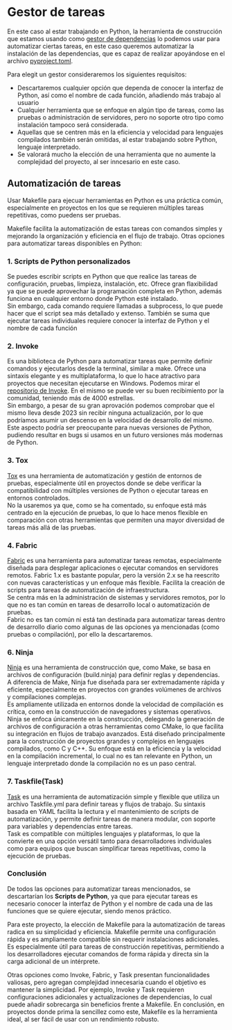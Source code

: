 # Gestor de tareas
En este caso al estar trabajando en Python, la herramienta de construcción que estamos usando como [gestor de dependencias](./gestor_dependencias.md) lo podemos usar para automatizar ciertas tareas, en este caso queremos automatizar la instalación de las dependencias, que es capaz de realizar apoyándose en el archivo [pyproject.toml](../pyproject.toml). 

Para elegit un gestor consideraremos los siguientes requisitos:
* Descartaremos cualquier opción que dependa de conocer la interfaz de Python, así como el nombre de cada función, añadiendo más trabajo al usuario
* Cualquier herramienta que se enfoque en algún tipo de tareas, como las pruebas o administración de servidores, pero no soporte otro tipo como instalación tampoco será considerada.
* Aquellas que se centren más en la eficiencia y velocidad para lenguajes compilados también serán omitidas, al estar trabajando sobre Python, lenguaje interpretado.
* Se valorará mucho la elección de una herramienta que no aumente la complejidad del proyecto, al ser inncesario en este caso.

## Automatización de tareas
Usar Makefile para ejecuar herramientas en Python es una práctica común, especialmente en proyectos en los que se requieren múltiples tareas repetitivas, como puedens ser pruebas. 

Makefile facilita la automatización de estas tareas con comandos simples y mejorando la organización y eficiencia en el flujo de trabajo. Otras opciones para automatizar tareas disponibles en Python:
### 1. Scripts de Python personalizados
Se puedes escribir scripts en Python que que realice las tareas de configuración, pruebas, limpieza, instalación, etc. Ofrece gran flaxibilidad ya que se puede aprovechar la programación completa en Python, además funciona en cualquier entorno donde Python esté instalado.   
Sin embargo, cada comando requiere llamadas a subprocess, lo que puede hacer que el script sea más detallado y extenso. También se suma que ejecutar tareas individuales requiere conocer la interfaz de Python y el nombre de cada función
### 2. Invoke
Es una biblioteca de Python para automatizar tareas que permite definir comandos y ejecutarlos desde la terminal, similar a make. Ofrece una sintaxis elegante y es multiplataforma, lo que lo hace atractivo para proyectos que necesitan ejecutarse en Windows.
Podemos mirar el [repositorio de Invoke](https://github.com/pyinvoke/invoke). En el mismo se puede ver su buen recibimiento por la comunidad, teniendo más de 4000 estrellas.  
Sin embargo, a pesar de su gran aprovación podemos comprobar que el mismo lleva desde 2023 sin recibir ninguna actualización, por lo que podríamos asumir un descenso en la velocidad de desarrollo del mismo. Este aspecto podría ser preocupante para nuevas versiones de Python, pudiendo resultar en bugs si usamos en un futuro versiones más modernas de Python.
### 3. Tox
[Tox](https://github.com/tox-dev/tox) es una herramienta de automatización y gestión de entornos de pruebas, especialmente útil en proyectos donde se debe verificar la compatibilidad con múltiples versiones de Python o ejecutar tareas en entornos controlados.  
No la usaremos ya que, como se ha comentado, su enfoque está más centrado en la ejecución de pruebas, lo que lo hace menos flexible en comparación con otras herramientas que permiten una mayor diversidad de tareas más allá de las pruebas.
### 4. Fabric
[Fabric](https://github.com/fabric/fabric) es una herramienta para automatizar tareas remotas, especialmente diseñada para desplegar aplicaciones o ejecutar comandos en servidores remotos. Fabric 1.x es bastante popular, pero la versión 2.x se ha reescrito con nuevas características y un enfoque más flexible. Facilita la creación de scripts para tareas de automatización de infraestructura.  
Se centra más en la administración de sistemas y servidores remotos, por lo que no es tan común en tareas de desarrollo local o automatización de pruebas.  
Fabric no es tan común ni está tan destinada para automatizar tareas dentro de desarrollo diario como algunas de las opciones ya mencionadas (como pruebas o compilación), por ello la descartaremos.
### 6. Ninja
[Ninja](https://github.com/ninja-build/ninja) es una herramienta de construcción que, como Make, se basa en archivos de configuración (build.ninja) para definir reglas y dependencias. A diferencia de Make, Ninja fue diseñada para ser extremadamente rápida y eficiente, especialmente en proyectos con grandes volúmenes de archivos y compilaciones complejas.  
Es ampliamente utilizada en entornos donde la velocidad de compilación es crítica, como en la construcción de navegadores y sistemas operativos. Ninja se enfoca únicamente en la construcción, delegando la generación de archivos de configuración a otras herramientas como CMake, lo que facilita su integración en flujos de trabajo avanzados.
Está diseñado principalmente para la construcción de proyectos grandes y complejos en lenguajes compilados, como C y C++. Su enfoque está en la eficiencia y la velocidad en la compilación incremental, lo cual no es tan relevante en Python, un lenguaje interpretado donde la compilación no es un paso central. 
### 7. Taskfile(Task)
[Task](https://github.com/go-task/task) es una herramienta de automatización simple y flexible que utiliza un archivo Taskfile.yml para definir tareas y flujos de trabajo. Su sintaxis basada en YAML facilita la lectura y el mantenimiento de scripts de automatización, y permite definir tareas de manera modular, con soporte para variables y dependencias entre tareas.  
Task es compatible con múltiples lenguajes y plataformas, lo que la convierte en una opción versátil tanto para desarrolladores individuales como para equipos que buscan simplificar tareas repetitivas, como la ejecución de pruebas.

### Conclusión
De todos las opciones para automatizar tareas mencionados, se descartarían los **Scripts de Python**, ya que para ejecutar tareas es necesario conocer la interfaz de Python y el nombre de cada una de las funciones que se quiere ejecutar, siendo menos práctico.

Para este proyecto, la elección de Makefile para la automatización de tareas radica en su simplicidad y eficiencia. Makefile permite una configuración rápida y es ampliamente compatible sin requerir instalaciones adicionales. Es especialmente útil para tareas de construcción repetitivas, permitiendo a los desarrolladores ejecutar comandos de forma rápida y directa sin la carga adicional de un intérprete.

Otras opciones como Invoke, Fabric, y Task presentan funcionalidades valiosas, pero agregan complejidad innecesaria cuando el objetivo es mantener la simplicidad. Por ejemplo, Invoke y Task requieren configuraciones adicionales y actualizaciones de dependencias, lo cual puede añadir sobrecarga sin beneficios frente a Makefile. En conclusión, en proyectos donde prima la sencillez como este, Makefile es la herramienta ideal, al ser fácil de usar con un rendimiento robusto.